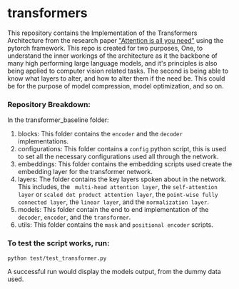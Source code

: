 # transformers
This repository contains the Implementation of the Transformers Architecture from the research paper ["Attention is all you need"](https://arxiv.org/abs/1706.03762) using the pytorch framework. This repo is created for two purposes, One, to understand the inner workings of the architecture as it the backbone of many high performing large language models, and it's principles is also being applied to computer vision related tasks. The second is being able to know what layers to alter, and how to alter them if the need be. This could be for the purpose of model compression, model optimization, and so on.

### Repository Breakdown:

In the transformer_baseline folder:

  1. blocks: This folder contains the ```encoder``` and the ```decoder``` implementations.
  2. configurations: This folder contains a ```config``` python script, this is used to set all the necessary configurations used all through the network.
  3. embeddings: This folder contains the embedding scripts used create the embedding layer for the transformer network.
  4. layers: The folder contains the key layers spoken about in the network. This includes, the ``` multi-head attention layer```, the ```self-attention layer``` or ```scaled dot product attention layer```, the ```point-wise fully connected layer```, the ```linear layer```, and  the ```normalization layer```.
  6. models: This folder contain the end to end implementation of the ```decoder```, ```encoder```, and the ```transformer```.
  7. utils: This folder contains the ```mask``` and ```positional encoder``` scripts.

### To test the script works, run:
```python test/test_transformer.py```

A successful run would display the models output, from the dummy data used.




